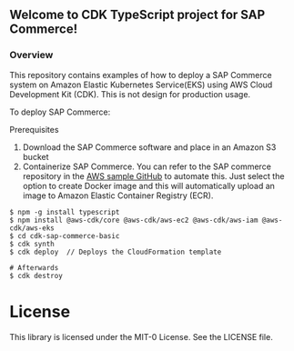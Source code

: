 ## Welcome to CDK TypeScript project for SAP Commerce!

### Overview
This repository contains examples of how to deploy a SAP Commerce system on Amazon Elastic Kubernetes Service(EKS) using AWS Cloud Development Kit (CDK). This is not design for production usage. 

To deploy SAP Commerce:

Prerequisites

1. Download the SAP Commerce software and place in an Amazon S3 bucket
2. Containerize SAP Commerce. You can refer to the SAP commerce repository in the [ AWS sample GitHub](https://github.com/aws-samples/aws-cloudformation-sap-commerce ) to automate this. Just select the option to create Docker image and this will automatically upload an image to Amazon Elastic Container Registry (ECR).

```
$ npm -g install typescript
$ npm install @aws-cdk/core @aws-cdk/aws-ec2 @aws-cdk/aws-iam @aws-cdk/aws-eks 
$ cd cdk-sap-commerce-basic
$ cdk synth
$ cdk deploy  // Deploys the CloudFormation template

# Afterwards
$ cdk destroy
```
# License

This library is licensed under the MIT-0 License. See the LICENSE file.
